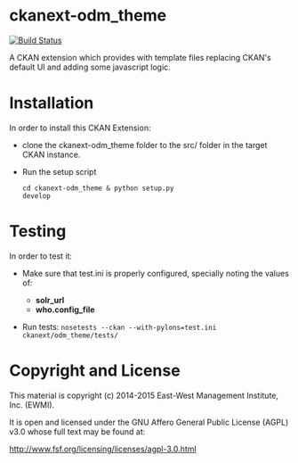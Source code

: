 ckanext-odm_theme
=================

[![Build Status](https://travis-ci.org/OpenDevelopmentMekong/ckanext-odm_theme.svg?branch=master)](https://travis-ci.org/OpenDevelopmentMekong/ckanext-odm_theme)

A CKAN extension which provides with template files replacing CKAN's default UI and adding some javascript logic.

# Installation

In order to install this CKAN Extension:

  * clone the ckanext-odm_theme folder to the src/ folder in the target CKAN instance.

  * Run the setup script

    <code>cd ckanext-odm_theme & python setup.py develop</code>

# Testing

  In order to test it:

  * Make sure that test.ini is properly configured, specially noting the values of:
    * **solr_url**
    * **who.config_file**

  * Run tests:
    <code>nosetests --ckan --with-pylons=test.ini ckanext/odm_theme/tests/</code>

# Copyright and License

This material is copyright (c) 2014-2015 East-West Management Institute, Inc. (EWMI).

It is open and licensed under the GNU Affero General Public License (AGPL) v3.0 whose full text may be found at:

http://www.fsf.org/licensing/licenses/agpl-3.0.html
